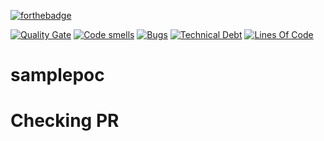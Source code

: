 [![forthebadge](https://forthebadge.com/images/badges/made-with-java.svg)](https://forthebadge.com)

[![Quality Gate](https://sonarcloud.io/api/project_badges/measure?project=com.devops.sample%3Astudent-services&metric=alert_status)](https://sonarcloud.io/dashboard/index/com.devops.sample:student-services)
[![Code smells](https://sonarcloud.io/api/project_badges/measure?project=com.devops.sample%3Astudent-services&metric=code_smells)](https://sonarcloud.io/dashboard/index/com.devops.sample:student-services)
[![Bugs](https://sonarcloud.io/api/project_badges/measure?project=com.devops.sample%3Astudent-services&metric=bugs)](https://sonarcloud.io/dashboard/index/com.devops.sample:student-services)
[![Technical Debt](https://sonarcloud.io/api/project_badges/measure?project=com.devops.sample%3Astudent-services&metric=sqale_index)](https://sonarcloud.io/dashboard/index/com.devops.sample:student-services)
[![Lines Of Code](https://sonarcloud.io/api/project_badges/measure?project=com.devops.sample%3Astudent-services&metric=ncloc)](https://sonarcloud.io/dashboard/index/com.devops.sample:student-services)

# samplepoc
# Checking PR

